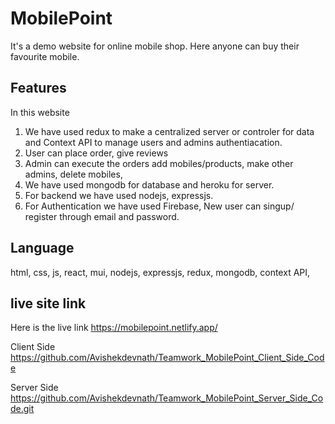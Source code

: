 # MobilePoint
It's a demo website for online mobile shop. Here anyone can buy their favourite mobile.

## Features
In this website 
1. We have used redux to make a centralized server or controler for data and Context API to manage users and admins authentiacation.
2. User can place order, give reviews
3. Admin can execute the orders add mobiles/products, make other admins, delete mobiles, 
3. We have used mongodb for database and heroku for server.
4. For backend we have used nodejs, expressjs.
5. For Authentication we have used Firebase, New user can singup/ register through email and password.

## Language
html, css, js, react, mui, nodejs, expressjs, redux, mongodb, context API, 

## live site link

Here is the live link 
https://mobilepoint.netlify.app/

Client Side
https://github.com/Avishekdevnath/Teamwork_MobilePoint_Client_Side_Code


Server Side
https://github.com/Avishekdevnath/Teamwork_MobilePoint_Server_Side_Code.git
